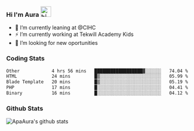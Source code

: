 ### Hi I'm Aura <img src="https://user-images.githubusercontent.com/1303154/88677602-1635ba80-d120-11ea-84d8-d263ba5fc3c0.gif" width="28px" alt="hi">

- 🔭 I’m currently leaning at @CIHC
- ⚡ I’m currently working at Tekwill Academy Kids
- 🤔 I’m looking for new oportunities


### Coding Stats

<!--START_SECTION:waka-->

```txt
Other            4 hrs 56 mins   ██████████████████▓░░░░░░   74.04 %
HTML             24 mins         █▒░░░░░░░░░░░░░░░░░░░░░░░   05.99 %
Blade Template   20 mins         █▒░░░░░░░░░░░░░░░░░░░░░░░   05.19 %
PHP              17 mins         █░░░░░░░░░░░░░░░░░░░░░░░░   04.41 %
Binary           16 mins         █░░░░░░░░░░░░░░░░░░░░░░░░   04.12 %
```

<!--END_SECTION:waka-->

### Github Stats

![ApaAura's github stats](https://github-readme-stats.vercel.app/api?username=ApaAura&count_private=true&theme=tokyonight&hide=contribs,prs)
